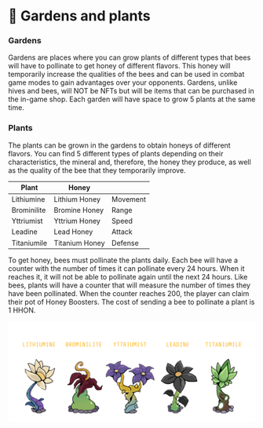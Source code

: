 # 🏡 Gardens and plants

### Gardens

Gardens are places where you can grow plants of different types that bees will have to pollinate to get honey of different flavors. This honey will temporarily increase the qualities of the bees and can be used in combat game modes to gain advantages over your opponents. Gardens, unlike hives and bees, will NOT be NFTs but will be items that can be purchased in the in-game shop. Each garden will have space to grow 5 plants at the same time.&#x20;

### Plants

The plants can be grown in the gardens to obtain honeys of different flavors. You can find 5 different types of plants depending on their characteristics, the mineral and, therefore, the honey they produce, as well as the quality of the bee that they temporarily improve.

| Plant       | Honey          |          |
| ----------- | -------------- | -------- |
| Lithiumine  | Lithium Honey  | Movement |
| Brominilite | Bromine Honey  | Range    |
| Yttriumist  | Yttrium Honey  | Speed    |
| Leadine     | Lead Honey     | Attack   |
| Titaniumile | Titanium Honey | Defense  |

To get honey, bees must pollinate the plants daily. Each bee will have a counter with the number of times it can pollinate every 24 hours. When it reaches it, it will not be able to pollinate again until the next 24 hours. Like bees, plants will have a counter that will measure the number of times they have been pollinated. When the counter reaches 200, the player can claim their pot of Honey Boosters. The cost of sending a bee to pollinate a plant is 1 HHON.

![](<../../../.gitbook/assets/Plants ENG Sin Fondo.png>)
